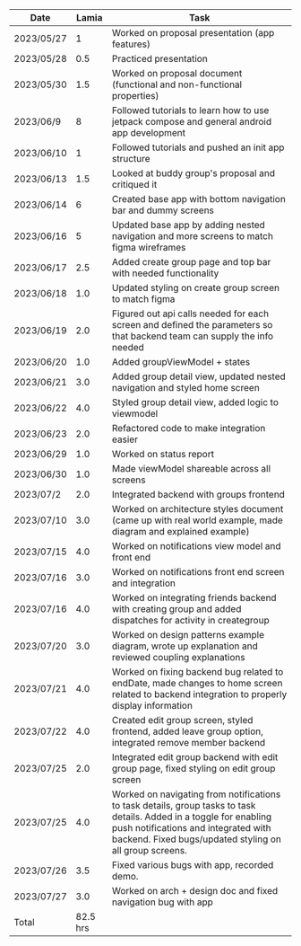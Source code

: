 | Date       | Lamia    | Task                                                                                                                                                                                                                  |
| ---------- | -------- | --------------------------------------------------------------------------------------------------------------------------------------------------------------------------------------------------------------------- |
| 2023/05/27 | 1        | Worked on proposal presentation (app features)                                                                                                                                                                        |
| 2023/05/28 | 0.5      | Practiced presentation                                                                                                                                                                                                |
| 2023/05/30 | 1.5      | Worked on proposal document (functional and non-functional properties)                                                                                                                                                |
| 2023/06/9  | 8        | Followed tutorials to learn how to use jetpack compose and general android app development                                                                                                                            |
| 2023/06/10 | 1        | Followed tutorials and pushed an init app structure                                                                                                                                                                   |
| 2023/06/13 | 1.5      | Looked at buddy group's proposal and critiqued it                                                                                                                                                                     |
| 2023/06/14 | 6        | Created base app with bottom navigation bar and dummy screens                                                                                                                                                         |
| 2023/06/16 | 5        | Updated base app by adding nested navigation and more screens to match figma wireframes                                                                                                                               |
| 2023/06/17 | 2.5      | Added create group page and top bar with needed functionality                                                                                                                                                         |
| 2023/06/18 | 1.0      | Updated styling on create group screen to match figma                                                                                                                                                                 |
| 2023/06/19 | 2.0      | Figured out api calls needed for each screen and defined the parameters so that backend team can supply the info needed                                                                                               |
| 2023/06/20 | 1.0      | Added groupViewModel + states                                                                                                                                                                                         |
| 2023/06/21 | 3.0      | Added group detail view, updated nested navigation and styled home screen                                                                                                                                             |
| 2023/06/22 | 4.0      | Styled group detail view, added logic to viewmodel                                                                                                                                                                    |
| 2023/06/23 | 2.0      | Refactored code to make integration easier                                                                                                                                                                            |
| 2023/06/29 | 1.0      | Worked on status report                                                                                                                                                                                               |
| 2023/06/30 | 1.0      | Made viewModel shareable across all screens                                                                                                                                                                           |
| 2023/07/2  | 2.0      | Integrated backend with groups frontend                                                                                                                                                                               |
| 2023/07/10 | 3.0      | Worked on architecture styles document (came up with real world example, made diagram and explained example)                                                                                                          |
| 2023/07/15 | 4.0      | Worked on notifications view model and front end                                                                                                                                                                      |
| 2023/07/16 | 3.0      | Worked on notifications front end screen and integration                                                                                                                                                              |
| 2023/07/16 | 4.0      | Worked on integrating friends backend with creating group and added dispatches for activity in creategroup                                                                                                            |
| 2023/07/20 | 3.0      | Worked on design patterns example diagram, wrote up explanation and reviewed coupling explanations                                                                                                                    |
| 2023/07/21 | 4.0      | Worked on fixing backend bug related to endDate, made changes to home screen related to backend integration to properly display information                                                                           |
| 2023/07/22 | 4.0      | Created edit group screen, styled frontend, added leave group option, integrated remove member backend                                                                                                                |
| 2023/07/25 | 2.0      | Integrated edit group backend with edit group page, fixed styling on edit group screen                                                                                                                                |
| 2023/07/25 | 4.0      | Worked on navigating from notifications to task details, group tasks to task details. Added in a toggle for enabling push notifications and integrated with backend. Fixed bugs/updated styling on all group screens. |
| 2023/07/26 | 3.5      | Fixed various bugs with app, recorded demo.                                                                                                                                                                           |
| 2023/07/27 | 3.0      | Worked on arch + design doc and fixed navigation bug with app                                                                                                                                                         |
| Total      | 82.5 hrs |                                                                                                                                                                                                                       |
